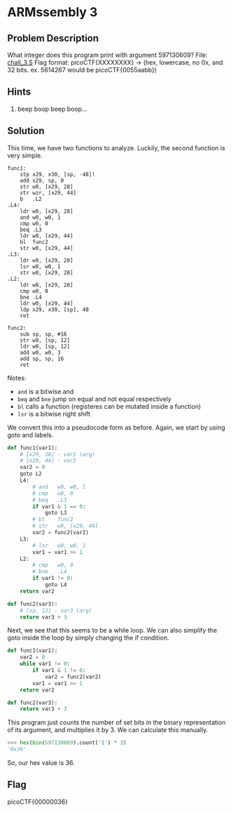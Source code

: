 # ARMssembly 3

## Problem Description

What integer does this program print with argument 597130609? File: [chall_3.S](https://mercury.picoctf.net/static/853a1bc2eb2edbfa6651814cddd75a3b/chall_3.S) Flag format: picoCTF{XXXXXXXX} -> (hex, lowercase, no 0x, and 32 bits. ex. 5614267 would be picoCTF{0055aabb})

## Hints

1. beep boop beep boop...

## Solution

This time, we have two functions to analyze. Luckily, the second function is very simple.

```arm
func1:
	stp	x29, x30, [sp, -48]!
	add	x29, sp, 0
	str	w0, [x29, 28]
	str	wzr, [x29, 44]
	b	.L2
.L4:
	ldr	w0, [x29, 28]
	and	w0, w0, 1
	cmp	w0, 0
	beq	.L3
	ldr	w0, [x29, 44]
	bl	func2
	str	w0, [x29, 44]
.L3:
	ldr	w0, [x29, 28]
	lsr	w0, w0, 1
	str	w0, [x29, 28]
.L2:
	ldr	w0, [x29, 28]
	cmp	w0, 0
	bne	.L4
	ldr	w0, [x29, 44]
	ldp	x29, x30, [sp], 48
	ret
```

```arm
func2:
	sub	sp, sp, #16
	str	w0, [sp, 12]
	ldr	w0, [sp, 12]
	add	w0, w0, 3
	add	sp, sp, 16
	ret
```

Notes:
- `and` is a bitwise and
- `beq` and `bne` jump on equal and not equal respectively
- `bl` calls a function (registeres can be mutated inside a function)
- `lsr` is a bitwise right shift

We convert this into a pseudocode form as before. Again, we start by using goto and labels.

```python
def func1(var1):
    # [x29, 28] - var1 (arg)
    # [x29, 44] - var2
    var2 = 0
    goto L2
    L4:
        # and	w0, w0, 1
	    # cmp	w0, 0
        # beq	.L3
        if var1 & 1 == 0:
            goto L3
        # bl	func2
        # str	w0, [x29, 44]
        var2 = func2(var2)
    L3:
        # lsr	w0, w0, 1
        var1 = var1 >> 1
    L2:
        # cmp	w0, 0
	    # bne	.L4
        if var1 != 0:
            goto L4
    return var2

def func2(var3):
    # [sp, 12] - var3 (arg)
    return var3 + 3
```

Next, we see that this seems to be a while loop. We can also simplify the goto inside the loop by simply changing the if condition.

```python
def func1(var1):
    var2 = 0
    while var1 != 0:
        if var1 & 1 != 0:
            var2 = func2(var2)
        var1 = var1 >> 1
    return var2

def func2(var3):
    return var3 + 3
```

This program just counts the number of set bits in the binary representation of its argument, and multiplies it by 3. We can calculate this manually.

```python
>>> hex(bin(597130609).count('1') * 3)
'0x36'
```

So, our hex value is 36.

## Flag

picoCTF{00000036}
